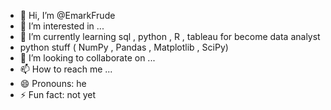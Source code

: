 - 👋 Hi, I’m @EmarkFrude
- 👀 I’m interested in ...
- 🌱 I’m currently learning sql , python , R , tableau for become data analyst
- python stuff ( NumPy , Pandas , Matplotlib , SciPy)
- 💞️ I’m looking to collaborate on ...
- 📫 How to reach me ...
- 😄 Pronouns: he
- ⚡ Fun fact: not yet

<!---
EmarkFrude/EmarkFrude is a ✨ special ✨ repository because its `README.md` (this file) appears on your GitHub profile.
You can click the Preview link to take a look at your changes.
--->

